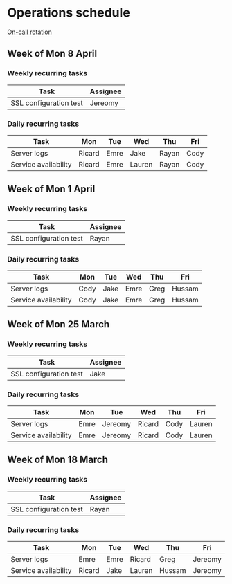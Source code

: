 # Operations schedule

[On-call rotation](onCallRotation.md)

## Week of Mon 8 April

### Weekly recurring tasks

| Task                   | Assignee |
| ---------------------- | -------- |
| SSL configuration test |  Jereomy |

### Daily recurring tasks
| Task                 | Mon   | Tue  | Wed  | Thu  | Fri  |
| -------------------- | ----  | ---- | ---- | ---- | ---- |
| Server logs          |Ricard | Emre |Jake  |Rayan | Cody   |
| Service availability |Ricard | Emre |Lauren|Rayan | Cody   |

## Week of Mon 1 April

### Weekly recurring tasks

| Task                   | Assignee |
| ---------------------- | -------- |
| SSL configuration test |  Rayan   |

### Daily recurring tasks
| Task                 | Mon  | Tue  | Wed  | Thu  | Fri  |
| -------------------- | ---- | ---- | ---- | ---- | ---- |
| Server logs          | Cody | Jake | Emre | Greg | Hussam |
| Service availability | Cody | Jake | Emre | Greg | Hussam |

## Week of Mon 25 March

### Weekly recurring tasks

| Task                   | Assignee |
| ---------------------- | -------- |
| SSL configuration test |   Jake   |

### Daily recurring tasks
| Task                 | Mon  | Tue  | Wed  | Thu  | Fri  |
| -------------------- | ---- | ---- | ---- | ---- | ---- |
| Server logs          | Emre | Jereomy | Ricard | Cody | Lauren |
| Service availability | Emre | Jereomy | Ricard    | Cody | Lauren |

## Week of Mon 18 March

### Weekly recurring tasks

| Task                                                         | Assignee |
| ------------------------------------------------------------ | ---- |
| SSL configuration test | Rayan     |

### Daily recurring tasks
| Task                 | Mon  | Tue  | Wed  | Thu  | Fri  |
| -------------------- | ---- | ---- | ---- | ---- | ---- |
| Server logs          | Emre | Emre |Ricard| Greg |Jereomy|
| Service availability |Ricard| Jake | Lauren | Hussam |Jereomy|
